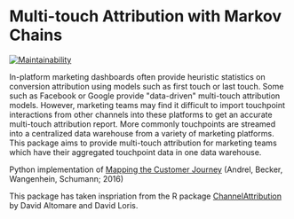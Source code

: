 # Multi-touch Attribution with Markov Chains  

[![Maintainability](https://img.shields.io/codeclimate/maintainability/kailin-lu/markovattribution)](https://img.shields.io/codeclimate/maintainability/kailin-lu/markovattribution)

In-platform marketing dashboards often provide heuristic statistics on conversion attribution using models such as first touch or last touch. Some such as Facebook or Google provide "data-driven" multi-touch attribution models. However, marketing teams may find it difficult to import touchpoint interactions from other channels into these platforms to get an accurate multi-touch attribution report. More commonly touchpoints are streamed into a centralized data warehouse from a variety of marketing platforms. This package aims to provide multi-touch attribution for marketing teams which have their aggregated touchpoint data in one data warehouse. 

Python implementation of [Mapping the Customer Journey](https://www.sciencedirect.com/science/article/abs/pii/S0167811616300349) (Andrel, Becker, Wangenhein, Schumann; 2016)


This package has taken inspriation from the R package [ChannelAttribution](https://cran.r-project.org/web/packages/ChannelAttribution/ChannelAttribution.pdf) by David Altomare and David Loris. 


